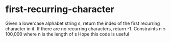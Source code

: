 # first-recurring-character
Given a lowercase alphabet string s, return the index of the first recurring character in it. If there are no recurring characters, return -1.  Constraints  n ≤ 100,000 where n is the length of s
Hope this code is useful
